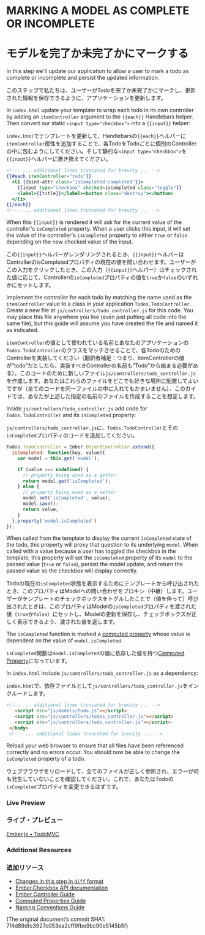 # MARKING A MODEL AS COMPLETE OR INCOMPLETE
# モデルを完了か未完了かにマークする

In this step we'll update our application to allow a user to mark a todo as complete or incomplete and persist the updated information.

このステップで私たちは、ユーザーがTodoを完了か未完了かにマークし、更新された情報を保存できるように、アプリケーションを更新します。

In `index.html` update your template to wrap each todo in its own controller by adding an `itemController` argument to the `{{each}}` Handlebars helper. Then convert our static `<input type="checkbox">` into a `{{input}}` helper:

`index.html`でテンプレートを更新して、Handlebarsの`{{each}}`ヘルパーに`itemController`属性を追加することで、各TodoをTodoごとに個別のControllerの中に包むようにしてください。そして静的な`<input type="checkbox">`を`{{input}}`ヘルパーに置き換えてください。

```handlebars
<!--- ... additional lines truncated for brevity ... -->
{{#each itemController="todo"}}
  <li {{bind-attr class="isCompleted:completed"}}>
    {{input type="checkbox" checked=isCompleted class="toggle"}}
    <label>{{title}}</label><button class="destroy"></button>
  </li>
{{/each}}
<!--- ... additional lines truncated for brevity ... -->
```

When this `{{input}}` is rendered it will ask for the current value of the controller's `isCompleted` property. When a user clicks this input, it will set the value of the controller's `isCompleted` property to either `true` or `false` depending on the new checked value of the input.

この`{{input}}`ヘルパーがレンダリングされるとき、`{{input}}`ヘルパーはControllerのisCompletedプロパティの現在の値を問い合わせます。ユーザーがこの入力をクリックしたとき、この入力（`{{input}}`ヘルパー）はチェックされた値に応じて、Controllerの`isCompleted`プロパティの値を`true`か`false`のいずれかにセットします。

Implement the controller for each todo by matching the name used as the `itemController` value to a class in your application `Todos.TodoController`. Create a new file at `js/controllers/todo_controller.js` for this code. You may place this file anywhere you like (even just putting all code into the same file), but this guide will assume you have created the file and named it as indicated.

`itemController`の値として使われている名前とあなたのアプリケーションの`Todos.TodoController`のクラスをマッチさせることで、各TodoのためのControllerを実装してください（翻訳者補足：つまり、itemControllerの値が”todo”だとしたら、実装すべきControllerの名前も”Todo”から始まる必要がある）。このコードのために新しいファイル`js/controllers/todo_controller.js`を作成します。あなたはこれらのファイルをどこでも好きな場所に配置してよいですが（全てのコードを同一ファイルの中に入れてもかまいません）、このガイドでは、あなたが上述した指定の名前のファイルを作成することを想定します。

Inside `js/controllers/todo_controller.js` add code for `Todos.TodoController` and its `isCompleted` property:

`js/controllers/todo_controller.js`に、`Todos.TodoController`とその`isCompleted`プロパティのコードを追加してください。

```javascript
Todos.TodoController = Ember.ObjectController.extend({
  isCompleted: function(key, value){
    var model = this.get('model');

    if (value === undefined) {
      // property being used as a getter
      return model.get('isCompleted');
    } else {
      // property being used as a setter
      model.set('isCompleted', value);
      model.save();
      return value;
    }
  }.property('model.isCompleted')
});
```

When called from the template to display the current `isCompleted` state of the todo, this property will proxy that question to its underlying `model`. When called with a value because a user has toggled the checkbox in the template, this property will set the `isCompleted` property of its `model` to the passed value (`true` or `false`), persist the model update, and return the passed value so the checkbox will display correctly. 

Todoの現在の`isCompleted`状態を表示するためにテンプレートから呼び出されたとき、このプロパティはModelへの問い合わせをプロキシ（中継）します。ユーザーがテンプレートのチェックボックスをトグルしたことで（値を伴って）呼び出されたときは、このプロパティはModelの`isCompleted`プロパティを渡された値（`true`か`false`）にセットし、Modelの更新を保存し、チェックボックスが正しく表示できるよう、渡された値を返します。

The `isCompleted` function is marked a [computed property](http://emberjs.com/guides/object-model/computed-properties/) whose value is dependent on the value of `model.isCompleted`.

`isCompleted`関数は`model.isCompleted`の値に依存した値を持つ[Computed Property](http://emberjs.com/guides/object-model/computed-properties/)になっています。

In `index.html` include `js/controllers/todo_controller.js` as a dependency:

`index.html`で、依存ファイルとして`js/controllers/todo_controller.js`をインクルードします。

```html
<!--- ... additional lines truncated for brevity ... -->
   <script src="js/models/todo.js"></script>
   <script src="js/controllers/todos_controller.js"></script>
   <script src="js/controllers/todo_controller.js"></script>
 </body>
 <!--- ... additional lines truncated for brevity ... -->
```

 Reload your web browser to ensure that all files have been referenced correctly and no errors occur. You should now be able to change the `isCompleted` property of a todo.
 
ウェブブラウザをリロードして、全てのファイルが正しく参照され、エラーが何も発生していないことを確認してください。これで、あなたはTodoの`isCompleted`プロパティを変更できるはずです。

### Live Preview
### ライブ・プレビュー
<a class="jsbin-embed" href="http://jsbin.com/UDoPajA/1/embed?live">Ember.js • TodoMVC</a><script src="http://static.jsbin.com/js/embed.js"></script>

### Additional Resources
### 追加リソース
  * [Changes in this step in `diff` format](https://github.com/emberjs/quickstart-code-sample/commit/8d469c04c237f39a58903a3856409a2592cc18a9)
  * [Ember.Checkbox API documentation](http://emberjs.com/api/classes/Ember.Checkbox.html)
  * [Ember Controller Guide](http://emberjs.com/guides/controllers)
  * [Computed Properties Guide](http://emberjs.com/guides/object-model/computed-properties/)
  * [Naming Conventions Guide](http://emberjs.com/guides/concepts/naming-conventions)

(The original document’s commit SHA1: 7f4d89dfe3927c053ea2cff9fbe9bc90e5145b5f)